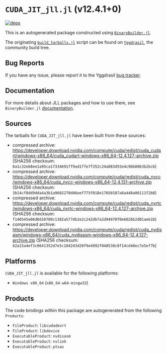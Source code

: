 # `CUDA_JIT_jll.jl` (v12.4.1+0)

[![deps](https://juliahub.com/docs/CUDA_JIT_jll/deps.svg)](https://juliahub.com/ui/Packages/CUDA_JIT_jll/Hb2sf?page=2)

This is an autogenerated package constructed using [`BinaryBuilder.jl`](https://github.com/JuliaPackaging/BinaryBuilder.jl).

The originating [`build_tarballs.jl`](https://github.com/JuliaPackaging/Yggdrasil/blob/06494078020efc76ca0bedd085fc9b66b0177c5e/C/CUDA/CUDA_JIT/build_tarballs.jl) script can be found on [`Yggdrasil`](https://github.com/JuliaPackaging/Yggdrasil/), the community build tree.

## Bug Reports

If you have any issue, please report it to the Yggdrasil [bug tracker](https://github.com/JuliaPackaging/Yggdrasil/issues).

## Documentation

For more details about JLL packages and how to use them, see `BinaryBuilder.jl` [documentation](https://docs.binarybuilder.org/stable/jll/).

## Sources

The tarballs for `CUDA_JIT_jll.jl` have been built from these sources:

* compressed archive: https://developer.download.nvidia.com/compute/cuda/redist/cuda_cudart/windows-x86_64/cuda_cudart-windows-x86_64-12.4.127-archive.zip (SHA256 checksum: `6a1c32e68ee1a95ca17334691ff9ad1ffe7f352c24a083d55e4c96b8063b2bcb`)
* compressed archive: https://developer.download.nvidia.com/compute/cuda/redist/cuda_nvcc/windows-x86_64/cuda_nvcc-windows-x86_64-12.4.131-archive.zip (SHA256 checksum: `3b14cf8dd9dda4a3b1a9682270d46eef775f018e17650187a8a448a06111f2b8`)
* compressed archive: https://developer.download.nvidia.com/compute/cuda/redist/cuda_nvrtc/windows-x86_64/cuda_nvrtc-windows-x86_64-12.4.127-archive.zip (SHA256 checksum: `f140545e06d0d10780c1382a577db2e2c242db7a2d94970f0e6026b2d01aeb1b`)
* compressed archive: https://developer.download.nvidia.com/compute/cuda/redist/cuda_nvdisasm/windows-x86_64/cuda_nvdisasm-windows-x86_64-12.4.127-archive.zip (SHA256 checksum: `62a15a4ef3c0641352d7e5c184243d20f9e4992f040538c0f14cd40ec7e5ef7b`)

## Platforms

`CUDA_JIT_jll.jl` is available for the following platforms:

* `Windows x86_64` (`x86_64-w64-mingw32`)

## Products

The code bindings within this package are autogenerated from the following `Products`:

* `FileProduct`: `libcudadevrt`
* `FileProduct`: `libdevice`
* `ExecutableProduct`: `nvdisasm`
* `ExecutableProduct`: `nvlink`
* `ExecutableProduct`: `ptxas`
